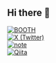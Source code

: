 ## Hi there 👋

[![BOOTH](https://img.shields.io/badge/BOOTH-nomlas.booth.pm-red?logo=booth&logoColor=white)](https://nomlas.booth.pm)  
[![X (Twitter)](https://img.shields.io/badge/X-@nomlastore-000000?logo=x&logoColor=white)](https://x.com/nomlastore)  
[![note](https://img.shields.io/badge/note-nomlas-white?logo=note&logoColor=41c9b4)](https://note.com/nomlas)  
[![Qiita](https://img.shields.io/badge/Qiita-@nomlas-55c500?logo=qiita&logoColor=white)](https://qiita.com/nomlas)  
